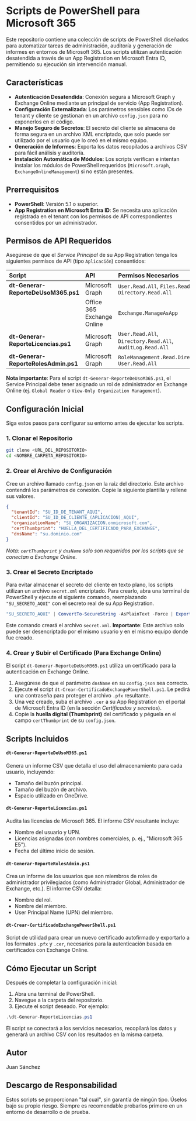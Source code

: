 # Scripts de PowerShell para Microsoft 365

Este repositorio contiene una colección de scripts de PowerShell diseñados para automatizar tareas de administración, auditoría y generación de informes en entornos de Microsoft 365. Los scripts utilizan autenticación desatendida a través de un App Registration en Microsoft Entra ID, permitiendo su ejecución sin intervención manual.

## Características

* **Autenticación Desatendida**: Conexión segura a Microsoft Graph y Exchange Online mediante un principal de servicio (App Registration).
* **Configuración Externalizada**: Los parámetros sensibles como IDs de tenant y cliente se gestionan en un archivo `config.json` para no exponerlos en el código.
* **Manejo Seguro de Secretos**: El secreto del cliente se almacena de forma segura en un archivo XML encriptado, que solo puede ser utilizado por el usuario que lo creó en el mismo equipo.
* **Generación de Informes**: Exporta los datos recopilados a archivos CSV para fácil análisis y auditoría.
* **Instalación Automática de Módulos**: Los scripts verifican e intentan instalar los módulos de PowerShell requeridos (`Microsoft.Graph`, `ExchangeOnlineManagement`) si no están presentes.

## Prerrequisitos

* **PowerShell**: Versión 5.1 o superior.
* **App Registration en Microsoft Entra ID**: Se necesita una aplicación registrada en el tenant con los permisos de API correspondientes consentidos por un administrador.

## Permisos de API Requeridos

Asegúrese de que el *Service Principal* de su App Registration tenga los siguientes permisos de API (tipo `Aplicación`) consentidos:

| Script                                      | API                    | Permisos Necesarios                                        |
| :------------------------------------------ | :--------------------- | :--------------------------------------------------------- |
| **dt-Generar-ReporteDeUsoM365.ps1** | Microsoft Graph        | `User.Read.All`, `Files.Read.All`, `Directory.Read.All`    |
|                                             | Office 365 Exchange Online | `Exchange.ManageAsApp`                                     |
| **dt-Generar-ReporteLicencias.ps1** | Microsoft Graph        | `User.Read.All`, `Directory.Read.All`, `AuditLog.Read.All` |
| **dt-Generar-ReporteRolesAdmin.ps1** | Microsoft Graph        | `RoleManagement.Read.Directory`, `User.Read.All`           |

**Nota importante**: Para el script `dt-Generar-ReporteDeUsoM365.ps1`, el Service Principal debe tener asignado un rol de administrador en Exchange Online (ej. `Global Reader` o `View-Only Organization Management`).

## Configuración Inicial

Siga estos pasos para configurar su entorno antes de ejecutar los scripts.

### 1. Clonar el Repositorio

```bash
git clone <URL_DEL_REPOSITORIO>
cd <NOMBRE_CARPETA_REPOSITORIO>
```

### 2. Crear el Archivo de Configuración

Cree un archivo llamado `config.json` en la raíz del directorio. Este archivo contendrá los parámetros de conexión. Copie la siguiente plantilla y rellene sus valores.

```json
{
  "tenantId": "SU_ID_DE_TENANT_AQUI",
  "clientId": "SU_ID_DE_CLIENTE_(APLICACION)_AQUI",
  "organizationName": "SU_ORGANIZACION.onmicrosoft.com",
  "certThumbprint": "HUELLA_DEL_CERTIFICADO_PARA_EXCHANGE",
  "dnsName": "su.dominio.com"
}
```
*Nota: `certThumbprint` y `dnsName` solo son requeridos por los scripts que se conectan a Exchange Online.*

### 3. Crear el Secreto Encriptado

Para evitar almacenar el secreto del cliente en texto plano, los scripts utilizan un archivo `secret.xml` encriptado. Para crearlo, abra una terminal de PowerShell y ejecute el siguiente comando, reemplazando `"SU_SECRETO_AQUI"` con el secreto real de su App Registration.

```powershell
"SU_SECRETO_AQUI" | ConvertTo-SecureString -AsPlainText -Force | Export-CliXml -Path ".\secret.xml"
```
Este comando creará el archivo `secret.xml`. **Importante**: Este archivo solo puede ser desencriptado por el mismo usuario y en el mismo equipo donde fue creado.

### 4. Crear y Subir el Certificado (Para Exchange Online)

El script `dt-Generar-ReporteDeUsoM365.ps1` utiliza un certificado para la autenticación en Exchange Online.

1.  Asegúrese de que el parámetro `dnsName` en su `config.json` sea correcto.
2.  Ejecute el script `dt-Crear-CertificadoExchangePowerShell.ps1`. Le pedirá una contraseña para proteger el archivo `.pfx` resultante.
3.  Una vez creado, suba el archivo `.cer` a su App Registration en el portal de Microsoft Entra ID (en la sección *Certificados y secretos*).
4.  Copie la **huella digital (Thumbprint)** del certificado y péguela en el campo `certThumbprint` de su `config.json`.

## Scripts Incluidos

#### `dt-Generar-ReporteDeUsoM365.ps1`
Genera un informe CSV que detalla el uso del almacenamiento para cada usuario, incluyendo:
* Tamaño del buzón principal.
* Tamaño del buzón de archivo.
* Espacio utilizado en OneDrive.

#### `dt-Generar-ReporteLicencias.ps1`
Audita las licencias de Microsoft 365. El informe CSV resultante incluye:
* Nombre del usuario y UPN.
* Licencias asignadas (con nombres comerciales, p. ej., "Microsoft 365 E5").
* Fecha del último inicio de sesión.

#### `dt-Generar-ReporteRolesAdmin.ps1`
Crea un informe de los usuarios que son miembros de roles de administrador privilegiados (como Administrador Global, Administrador de Exchange, etc.). El informe CSV detalla:
* Nombre del rol.
* Nombre del miembro.
* User Principal Name (UPN) del miembro.

#### `dt-Crear-CertificadoExchangePowerShell.ps1`
Script de utilidad para crear un nuevo certificado autofirmado y exportarlo a los formatos `.pfx` y `.cer`, necesarios para la autenticación basada en certificados con Exchange Online.

## Cómo Ejecutar un Script

Después de completar la configuración inicial:

1.  Abra una terminal de PowerShell.
2.  Navegue a la carpeta del repositorio.
3.  Ejecute el script deseado. Por ejemplo:

```powershell
.\dt-Generar-ReporteLicencias.ps1
```

El script se conectará a los servicios necesarios, recopilará los datos y generará un archivo CSV con los resultados en la misma carpeta.

## Autor

Juan Sánchez

## Descargo de Responsabilidad

Estos scripts se proporcionan "tal cual", sin garantía de ningún tipo. Úselos bajo su propio riesgo. Siempre es recomendable probarlos primero en un entorno de desarrollo o de prueba.